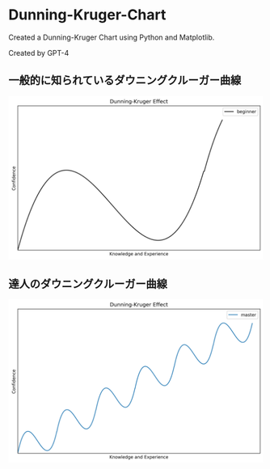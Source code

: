 # Dunning-Kruger-Chart
Created a Dunning-Kruger Chart using Python and Matplotlib.

Created by GPT-4


## 一般的に知られているダウニングクルーガー曲線
![](images/dunning_kruger_popular.png)

## 達人のダウニングクルーガー曲線
![](images/dunning_kruger_master.png)
